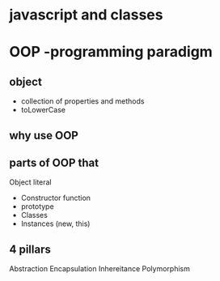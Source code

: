 # javascript and classes

# OOP -programming paradigm

## object
- collection of properties and methods
- toLowerCase

## why use OOP

## parts of OOP that
Object literal

- Constructor function
- prototype 
- Classes
- Instances (new, this)

## 4 pillars
Abstraction
Encapsulation
Inhereitance
Polymorphism

